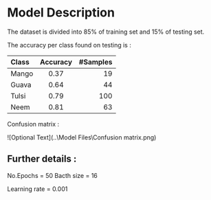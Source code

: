 # Model Description

The dataset is divided into 85% of training set and 15% of testing set.

The accuracy per class found on testing is :




| Class         | Accuracy        | #Samples   |
| :------------ |:---------------:| -----:     |
| Mango         | 0.37              |  19      |
| Guava         | 0.64              |  44      |
| Tulsi         | 0.79              |  100     |
| Neem          | 0.81              |  63      |


Confusion matrix :

![Optional Text](..\Model Files\Confusion matrix.png)


## Further details :

No.Epochs = 50
Bacth size = 16

Learning rate = 0.001


